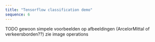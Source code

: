 ```yaml
---
title: "Tensorflow classification demo"
sequence: 6
---
```





TODO gewoon simpele voorbeelden op afbeeldingen (ArcelorMittal of verkeersborden??) zie image operations